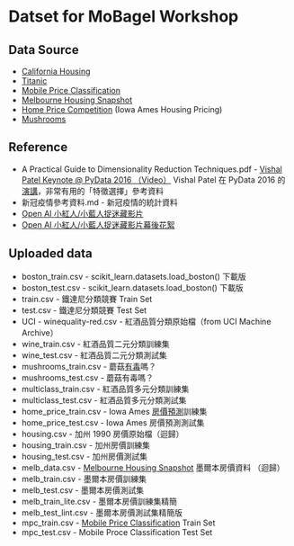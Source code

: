 # Datset for MoBagel Workshop

## Data Source

- [California Housing](https://www.kaggle.com/camnugent/california-housing-prices)
- [Titanic](https://www.kaggle.com/c/titanic)
- [Mobile Price Classification](https://www.kaggle.com/iabhishekofficial/mobile-price-classification)
- [Melbourne Housing Snapshot](https://www.kaggle.com/dansbecker/melbourne-housing-snapshot)
- [Home Price Competition](https://www.kaggle.com/iabhishekofficial/mobile-price-classification) (Iowa Ames Housing Pricing)
- [Mushrooms](https://www.kaggle.com/uciml/mushroom-classification)

## Reference

- A Practical Guide to Dimensionality Reduction Techniques.pdf - [Vishal Patel Keynote @ PyData 2016 （Video）](https://www.youtube.com/watch?v=ioXKxulmwVQ) Vishal Patel 在 PyData 2016 的[演講]((https://www.youtube.com/watch?v=ioXKxulmwVQ))，非常有用的「特徵選擇」參考資料
- 新冠疫情參考資料.md  - 新冠疫情的統計資料
- [Open AI 小紅人/小藍人捉迷藏影片](https://openai.com/blog/emergent-tool-use/)
- [Open AI 小紅人/小藍人捉迷藏影片幕後花絮](https://yixi.tv/#/speech/detail?id=924)

## Uploaded data
- boston_train.csv - scikit_learn.datasets.load_boston() 下載版
- boston_test.csv - scikit_learn.datasets.load_boston() 下載版
- train.csv - 鐵達尼分類競賽 Train Set
- test.csv - 鐵達尼分類競賽 Test Set
- UCI - winequality-red.csv - 紅酒品質分類原始檔（from UCI Machine Archive）
- wine_train.csv - 紅酒品質二元分類訓練集
- wine_test.csv - 紅酒品質二元分類測試集
- mushrooms_train.csv - 蘑菇[有毒](https://www.kaggle.com/uciml/mushroom-classification)嗎？
- mushrooms_test.csv - 蘑菇有毒嗎？
- multiclass_train.csv - 紅酒品質多元分類訓練集
- multiclass_test.csv - 紅酒品質多元分類測試集
- home_price_train.csv - Iowa Ames [房價預測](https://www.kaggle.com/c/home-data-for-ml-course/overview)訓練集
- home_price_test.csv - Iowa Ames 房價預測測試集
- housing.csv - 加州 1990 房價原始檔（迴歸）
- housing_train.csv - 加州房價訓練集
- housing_test.csv - 加州房價測試集
- melb_data.csv - [Melbourne Housing Snapshot](https://www.kaggle.com/dansbecker/melbourne-housing-snapshot) 墨爾本房價資料 （迴歸）
- melb_train.csv - 墨爾本房價訓練集
- melb_test.csv - 墨爾本房價測試集
- melb_train_lite.csv - 墨爾本房價訓練集精簡
- melb_test_lint.csv - 墨爾本房價測試集精簡版
- mpc_train.csv - [Mobile Price Classification](https://www.kaggle.com/iabhishekofficial/mobile-price-classification) Train Set
- mpc_test.csv - Mobile Proce Classification Test Set
